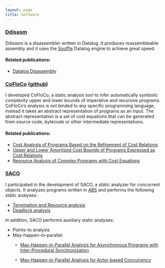 ```yaml
---
layout: page
title: Software
---
```

### [Ddisasm](https://github.com/GrammaTech/ddisasm)

Ddisasm is a disassembler written in Datalog. It produces reassembleable assembly and it uses
the [Souffle](https://souffle-lang.github.io/) Datalog engine to achieve great speed.

#### Related publications:

* [Datalog Disassembly](https://arxiv.org/abs/1906.03969)

### [CoFloCo](http://aeflores.github.io/CoFloCo/) ([github](https://github.com/aeflores/CoFloCo))

I developed CoFloCo, a static analysis tool to infer automatically symbolic complexity upper and lower bounds of imperative and recursive programs. CoFloCo’s analysis is not binded to any specific programming language, instead it takes an abstract representation of programs as an input. The abstract representation is a set of cost equations that can be generated from source code, bytecode or other intermediate representations.

#### Related publications:
* [Cost Analysis of Programs Based on the Refinement of Cost Relations](https://aeflores.github.io/publication/2017/09/01/Flores17/)
* [Upper and Lower Amortized Cost Bounds of Programs Expressed as Cost Relations](https://aeflores.github.io/publication/2016/11/01/FM16/)
* [Resource Analysis of Complex Programs with Cost Equations](https://aeflores.github.io/publication/2014/11/01/FMH14/)


### [SACO](http://costa.ls.fi.upm.es/web/saco.php)

I participated in the development of SACO,  a static analyzer for concurrent objects. It analyzes programs written in [ABS](http://abs-models.org/)
and performs the following static analyses:

* [Termination and Resource analysis](https://aeflores.github.io/publication/2017/06/01/AlbertFGM17/)
* [Deadlock analysis](https://aeflores.github.io/publication/2013/06/01/FloresAG13/)

In addition, SACO performs auxiliary static analyses: 
 
* Points-to analysis
* May-happen-in-parallel:
  + [May-Happen-in-Parallel Analysis for Asynchronous Programs with Inter-Procedural Synchronization](http://costa.ls.fi.upm.es/papers/costa/AlbertGG15.pdf)

  + [May-Happen-in-Parallel Analysis for Actor-based Concurrency](https://aeflores.github.io/publication/2016/03/01/AlbertFGM15/)

  
  

